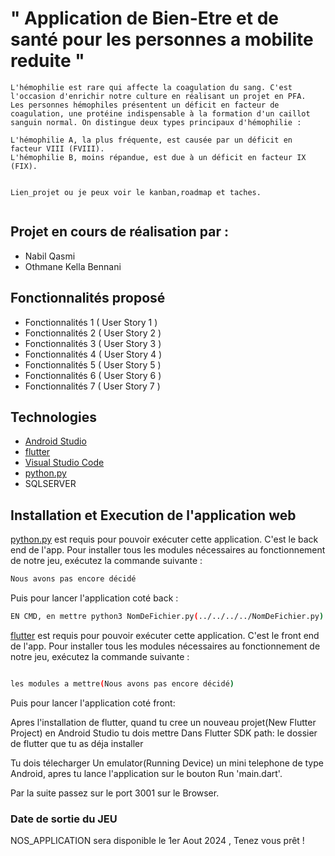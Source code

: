 # " Application de Bien-Etre et de santé pour les personnes a mobilite reduite " 

```
L'hémophilie est rare qui affecte la coagulation du sang. C'est l'occasion d'enrichir notre culture en réalisant un projet en PFA.
Les personnes hémophiles présentent un déficit en facteur de coagulation, une protéine indispensable à la formation d'un caillot sanguin normal. On distingue deux types principaux d'hémophilie :

L'hémophilie A, la plus fréquente, est causée par un déficit en facteur VIII (FVIII).
L'hémophilie B, moins répandue, est due à un déficit en facteur IX (FIX).


Lien_projet ou je peux voir le kanban,roadmap et taches.


```

## Projet en cours de réalisation par :

- Nabil Qasmi
- Othmane Kella Bennani

## Fonctionnalités proposé

- Fonctionnalités 1 ( User Story 1 ) 
- Fonctionnalités 2 ( User Story 2 ) 
- Fonctionnalités 3 ( User Story 3 ) 
- Fonctionnalités 4 ( User Story 4 ) 
- Fonctionnalités 5 ( User Story 5 ) 
- Fonctionnalités 6 ( User Story 6 ) 
- Fonctionnalités 7 ( User Story 7 ) 


## Technologies

- [Android Studio](https://developer.android.com/studio)
- [flutter](https://flutter.dev/)
- [Visual Studio Code](https://code.visualstudio.com)
- [python.py](https://www.python.org/)
- SQLSERVER

## Installation et Execution de l'application web

[python.py](https://www.python.org/) est requis pour pouvoir exécuter cette application. C'est le back end de l'app. Pour installer tous les modules nécessaires au fonctionnement de notre jeu, exécutez la commande suivante :

```sh
Nous avons pas encore décidé

```

Puis pour lancer l'application coté back : 

```sh
EN CMD, en mettre python3 NomDeFichier.py(../../../../NomDeFichier.py) pour runner l'application

```

[flutter](https://flutter.dev/) est requis pour pouvoir exécuter cette application. C'est le front end de l'app. Pour installer tous les modules nécessaires au fonctionnement de notre jeu, exécutez la commande suivante :

```sh

les modules a mettre(Nous avons pas encore décidé)

```

Puis pour lancer l'application coté front: 

Apres l'installation de flutter, quand tu cree un nouveau projet(New Flutter Project) en Android Studio tu dois mettre Dans Flutter SDK path: le dossier de flutter que tu as déja installer

Tu dois télecharger Un emulator(Running Device)  un mini telephone de type Android, apres tu lance l'application sur le bouton Run 'main.dart'.

Par la suite passez sur le port 3001 sur le Browser.

### Date de sortie du JEU

NOS_APPLICATION sera disponible le 1er Aout 2024 , Tenez vous prêt !
